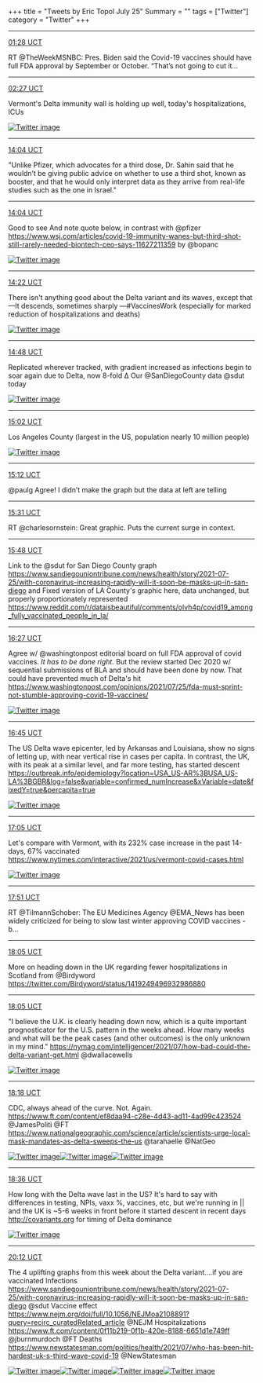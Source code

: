 +++
title = "Tweets by Eric Topol July 25"
Summary = ""
tags = ["Twitter"]
category = "Twitter"
+++


---

<a href="https://twitter.com/erictopol/status/1419107137301598214" target="_blank" rel="noreferer">01:28 UCT</a>

RT @TheWeekMSNBC: Pres. Biden said the Covid-19 vaccines should have full FDA approval by September or October. “That’s not going to cut it…



---

<a href="https://twitter.com/erictopol/status/1419122055010656263" target="_blank" rel="noreferer">02:27 UCT</a>

Vermont's Delta immunity wall is holding up well, today's hospitalizations, ICUs 

<a href="E7G782RUUAQ9Es6.jpg"  ><img src="E7G782RUUAQ9Es6.jpg" alt="Twitter image" ></img></a>

---

<a href="https://twitter.com/erictopol/status/1419297596183441409" target="_blank" rel="noreferer">14:04 UCT</a>

"Unlike Pfizer, which advocates for a third dose, Dr. Sahin said that he wouldn’t be giving public advice on whether to use a third shot, known as booster, and that he would only interpret data as they arrive from real-life studies such as the one in Israel."



---

<a href="https://twitter.com/erictopol/status/1419297594568699911" target="_blank" rel="noreferer">14:04 UCT</a>

Good to see
And note quote below, in contrast with @pfizer 
https://www.wsj.com/articles/covid-19-immunity-wanes-but-third-shot-still-rarely-needed-biontech-ceo-says-11627211359 by @bopanc 

<a href="E7JasBDVEAEOozd.jpg"  ><img src="E7JasBDVEAEOozd.jpg" alt="Twitter image" ></img></a>

---

<a href="https://twitter.com/erictopol/status/1419301928790417411" target="_blank" rel="noreferer">14:22 UCT</a>

There isn't anything good about the Delta variant and its waves, except that
—It descends, sometimes sharply
—#VaccinesWork
(especially for marked reduction of hospitalizations and deaths) 

<a href="E7JVHuUVUBEyeO0.jpg"  ><img src="E7JVHuUVUBEyeO0.jpg" alt="Twitter image" ></img></a>

---

<a href="https://twitter.com/erictopol/status/1419308647054671874" target="_blank" rel="noreferer">14:48 UCT</a>

Replicated wherever tracked, with gradient increased as infections begin to soar again due to Delta, now 8-fold Δ Our @SanDiegoCounty data @sdut today 

<a href="E7JlTxhVgAghQJw.jpg"  ><img src="E7JlTxhVgAghQJw.jpg" alt="Twitter image" ></img></a>

---

<a href="https://twitter.com/erictopol/status/1419312208152911880" target="_blank" rel="noreferer">15:02 UCT</a>

Los Angeles County (largest in the US, population nearly 10 million people) 

<a href="E7JorF1VUAk4pq1.jpg"  ><img src="E7JorF1VUAk4pq1.jpg" alt="Twitter image" ></img></a>

---

<a href="https://twitter.com/erictopol/status/1419314704372011012" target="_blank" rel="noreferer">15:12 UCT</a>

@paulg Agree!   I didn’t make the graph but the data at left are telling



---

<a href="https://twitter.com/erictopol/status/1419319408451751944" target="_blank" rel="noreferer">15:31 UCT</a>

RT @charlesornstein: Great graphic. Puts the current surge in context.



---

<a href="https://twitter.com/erictopol/status/1419323737120202752" target="_blank" rel="noreferer">15:48 UCT</a>

Link to the @sdut for San Diego County graph
https://www.sandiegouniontribune.com/news/health/story/2021-07-25/with-coronavirus-increasing-rapidly-will-it-soon-be-masks-up-in-san-diego
and
Fixed version of LA County's graphic here, data unchanged,  but properly proportionately represented 
https://www.reddit.com/r/dataisbeautiful/comments/olvh4p/covid19_among_fully_vaccinated_people_in_la/



---

<a href="https://twitter.com/erictopol/status/1419333535995858945" target="_blank" rel="noreferer">16:27 UCT</a>

Agree w/ @washingtonpost editorial board on full FDA approval of covid vaccines. *It has to be done right.* 
But the review started Dec 2020 w/ sequential submissions of BLA and should have been done by now. That could have prevented much of Delta's hit
https://www.washingtonpost.com/opinions/2021/07/25/fda-must-sprint-not-stumble-approving-covid-19-vaccines/ 

<a href="E7J6z3RVcAcAa8C.jpg"  ><img src="E7J6z3RVcAcAa8C.jpg" alt="Twitter image" ></img></a>

---

<a href="https://twitter.com/erictopol/status/1419338123624935430" target="_blank" rel="noreferer">16:45 UCT</a>

The US Delta wave epicenter, led by Arkansas and Louisiana, show no signs of letting up, with near vertical rise in cases per capita. In contrast, the UK, with its peak at a similar level, and far more testing, has started descent
https://outbreak.info/epidemiology?location=USA_US-AR%3BUSA_US-LA%3BGBR&log=false&variable=confirmed_numIncrease&xVariable=date&fixedY=true&percapita=true 

<a href="E7KAVyIUUAQu9rE.jpg"  ><img src="E7KAVyIUUAQu9rE.jpg" alt="Twitter image" ></img></a>

---

<a href="https://twitter.com/erictopol/status/1419343146308149255" target="_blank" rel="noreferer">17:05 UCT</a>

Let's compare with Vermont, with its 232% case increase in the past 14-days, 67% vaccinated
https://www.nytimes.com/interactive/2021/us/vermont-covid-cases.html 

<a href="E7KE4TyVoAcS80K.jpg"  ><img src="E7KE4TyVoAcS80K.jpg" alt="Twitter image" ></img></a>

---

<a href="https://twitter.com/erictopol/status/1419354694988697604" target="_blank" rel="noreferer">17:51 UCT</a>

RT @TilmannSchober: The EU Medicines Agency @EMA_News has been widely criticized for being to slow last winter approving COVID vaccines - b…



---

<a href="https://twitter.com/erictopol/status/1419358076474331137" target="_blank" rel="noreferer">18:05 UCT</a>

More on heading down in the UK regarding fewer hospitalizations in Scotland from @Birdyword 
https://twitter.com/Birdyword/status/1419249496932986880



---

<a href="https://twitter.com/erictopol/status/1419358074612031491" target="_blank" rel="noreferer">18:05 UCT</a>

"I believe the U.K. is clearly heading down now, which is a quite important prognosticator for the U.S. pattern in the weeks ahead. How many weeks and what will be the peak cases (and other outcomes) is the only unknown in my mind."
https://nymag.com/intelligencer/2021/07/how-bad-could-the-delta-variant-get.html @dwallacewells 

<a href="E7KSNADVcAInV9Y.jpg"  ><img src="E7KSNADVcAInV9Y.jpg" alt="Twitter image" ></img></a>

---

<a href="https://twitter.com/erictopol/status/1419361432152330245" target="_blank" rel="noreferer">18:18 UCT</a>

CDC, always ahead of the curve. Not. Again.
https://www.ft.com/content/ef8daa94-c28e-4d43-ad11-4ad99c423524 @JamesPoliti @FT 
https://www.nationalgeographic.com/science/article/scientists-urge-local-mask-mandates-as-delta-sweeps-the-us @tarahaelle @NatGeo 

<a href="E7KVSxPUcAAkFV3.jpg"  ><img src="E7KVSxPUcAAkFV3.jpg" alt="Twitter image" ></img></a><a href="E7KVVuEUUAUAEoe.jpg"  ><img src="E7KVVuEUUAUAEoe.jpg" alt="Twitter image" ></img></a><a href="E7KVXYKUUAIW7n3.jpg"  ><img src="E7KVXYKUUAIW7n3.jpg" alt="Twitter image" ></img></a>

---

<a href="https://twitter.com/erictopol/status/1419366043072438276" target="_blank" rel="noreferer">18:36 UCT</a>

How long with the Delta wave last in the US?
It's hard to say with differences in testing, NPIs, vaxx %, vaccines, etc, but we're running in || and the UK is ~5-6 weeks in front before it started descent in recent days
http://covariants.org for timing of Delta dominance 

<a href="E7KZIlOUcAMClbm.jpg"  ><img src="E7KZIlOUcAMClbm.jpg" alt="Twitter image" ></img></a>

---

<a href="https://twitter.com/erictopol/status/1419390174878867456" target="_blank" rel="noreferer">20:12 UCT</a>

The 4 uplifting graphs from this week about the Delta variant....if you are vaccinated
Infections
https://www.sandiegouniontribune.com/news/health/story/2021-07-25/with-coronavirus-increasing-rapidly-will-it-soon-be-masks-up-in-san-diego @sdut 
Vaccine effect
https://www.nejm.org/doi/full/10.1056/NEJMoa2108891?query=recirc_curatedRelated_article @NEJM Hospitalizations
https://www.ft.com/content/0f11b219-0f1b-420e-8188-6651d1e749ff @jburnmurdoch @FT
Deaths
https://www.newstatesman.com/politics/health/2021/07/who-has-been-hit-hardest-uk-s-third-wave-covid-19 @NewStatesman 

<a href="E7KtuYIUUAUjmgP.jpg"  ><img src="E7KtuYIUUAUjmgP.jpg" alt="Twitter image" ></img></a><a href="E7Kt4YLUcAAoZfR.jpg"  ><img src="E7Kt4YLUcAAoZfR.jpg" alt="Twitter image" ></img></a><a href="E7KumxwUcAMYuCY.jpg"  ><img src="E7KumxwUcAMYuCY.jpg" alt="Twitter image" ></img></a><a href="E7KvZsPVcAA_IIW.jpg"  ><img src="E7KvZsPVcAA_IIW.jpg" alt="Twitter image" ></img></a>